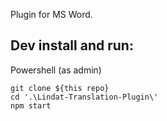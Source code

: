 Plugin for MS Word.

Dev install and run:
--------------------
Powershell (as admin)
```
git clone ${this repo}
cd '.\Lindat-Translation-Plugin\'
npm start
```